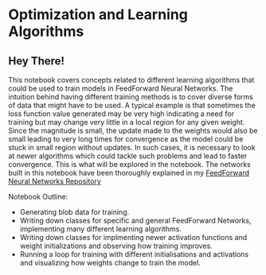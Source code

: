 # Optimization and Learning Algorithms

## Hey There!

This notebook covers concepts related to different learning algorithms that could be used to train models in FeedForward Neural Networks. The intuition behind having different training methods is to cover diverse forms of data that might have to be used. A typical example is that sometimes the loss function value generated may be very high indicating a need for training but may change very little in a local region for any given weight. Since the magnitude is small, the update made to the weights would also be small leading to very long times for convergence as the model could be stuck in small region without updates. In such cases, it is necessary to look at newer algorithms which could tackle such problems and lead to faster convergence. This is what will be explored in the notebook. The networks built in this notebook have been thoroughly explained in my [FeedForward Neural Networks Repository](https://github.com/bgohrani/FeedForward_Networks)

Notebook Outline:
- Generating blob data for training.
- Writing down classes for specific and general FeedForward Networks, implementing many different learning algorithms.
- Writing down classes for implmenting newer activation functions and weight initializations and observing how training improves.
- Running a loop for training with different initialisations and activations and visualizing how weights change to train the model.
